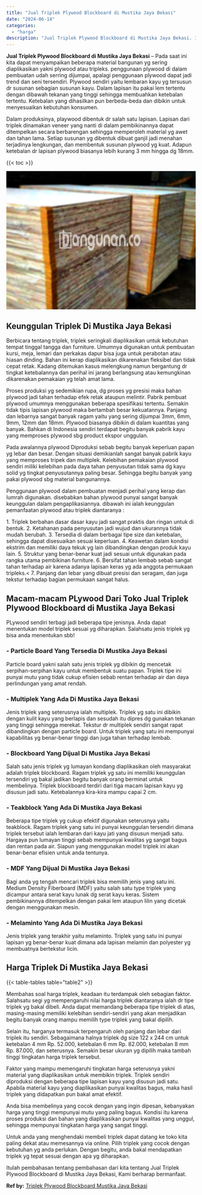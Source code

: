 ```yaml
---
title: "Jual Triplek Plywood Blockboard di Mustika Jaya Bekasi"
date: "2024-06-14"
categories: 
  - "harga"
description: "Jual Triplek Plywood Blockboard di Mustika Jaya Bekasi. Itulah pembahasan tentang pembahasan dari kita tentang Jual Triplek Plywood Blockboard di Mustika Jay..."
---
```


**Jual Triplek Plywood Blockboard di Mustika Jaya Bekasi** – Pada saat ini kita dapat menyampaikan beberapa material bangunan yg sering diaplikasikan yakni plywood atau tripleks. penggunaan plywood di dalam pembuatan udah serring dijumpai, apalagi penggunaan plywood dapat jadi trend dan seni tersendiri. Plywood sendiri yaitu lembaran kayu yg tersusun dr susunan sebagian susunan kayu. Dalam lapisan itu pakai lem tertentu dengan dibawah tekanan yang tinggi sehingga membuahkan ketebalan tertentu. Ketebalan yang dihasilkan pun berbeda-beda dan dibikin untuk menyesuaikan kebutuhan konsumen.

Dalam produksinya, playwood dibentuk dr salah satu lapisan. Lapisan dari triplek dinamakan veneer yang nanti di dalam pembikinannya dapat ditempelkan secara berbarengan sehingga memperoleh material yg awet dan tahan lama. Setiap susunan yg dibentuk dibuat ganjil jadi menahan terjadinya lengkungan, dan membentuk susunan plywood yg kuat. Adapun ketebalan dr lapisan plywood biasanya lebih kurang 3 mm hingga dg 18mm.

{{< toc >}}

![Jual Triplek Plywood Blockboard di Mustika Jaya Bekasi](/images/jual-triplek-murah-23.png)

## Keunggulan Triplek Di Mustika Jaya Bekasi

Berbicara tentang triplek, triplek seringkali diaplikasikan untuk kebutuhan tempat tinggal tangga dan furniture. Umumnya digunakan untuk pembuatan kursi, meja, lemari dan perkakas dapur bisa juga untuk perabotan atau hiasan dinding. Bahan ini kerap diaplikasikan dikarenakan fleksibel dan tidak cepat retak. Kadang ditemukan kasus melengkung namun bergantung dr tingkat ketebalannya dan perihal ini jarang berlangsung atau kemungkinan dikarenakan pemakaian yg telah amat lama.

Proses produksi yg sedemikian rupa, dg proses yg presisi maka bahan plywood jadi tahan terhadap efek retak ataupun melintir. Pabrik pembuat plywood umumnya menggunakan beberapa spesifikasi tertentu. Semakin tidak tipis lapisan plywood maka bertambah besar kekuatannya. Panjang dan lebarnya sangat banyak ragam yaitu yang sering dijumpai 3mm, 6mm, 9mm, 12mm dan 18mm. Plywood biasanya dibikin di dalam kuantitas yang banyak. Bahkan di Indonesia sendiri terdapat begitu banyak pabrik kayu yang memproses plywood sbg product ekspor unggulan.

Pada awalannya plywood Diproduksi sebab begitu banyak keperluan papan yg lebar dan besar. Dengan situasi demikianlah sangat banyak pabrik kayu yang memproses tripek dan multiplek. Kelebihan pemakaian plywood sendiri miliki kelebihan pada daya tahan penyusutan tidak sama dg kayu solid yg tingkat penyusutannya paling besar. Sehingga begitu banyak yang pakai plywood sbg material bangunannya.

Penggunaan plywood dalam pembuatan menjadi perihal yang kerap dan lumrah digunakan. disebabkan bahan plywood punyai sangat banyak keunggulan dalam pengaplikasiannya. dibawah ini ialah keunggulan pemanfaatan plywood atau triplek diantaranya :

1\. Triplek berbahan dasar dasar kayu jadi sangat praktis dan ringan untuk di bentuk. 2. Ketahanan pada penyusutan jadi wujud dan ukurannya tidak mudah berubah. 3. Tersedia di dalam berbagai tipe size dan ketebalan, sehingga dapat disesuaikan sesuai keperluan. 4. Keawetan dalam kondisi ekstrim dan memiliki daya tekuk yg lain dibandingkan dengan produk kayu lain. 5. Struktur yang benar-benar kuat jadi sesuai untuk digunakan pada rangka utama pembikinan furniture. 6. Bersifat tahan lembab sebab sangat tahan terhadap air karena adanya lapisan keras yg ada anggota permukaan tripleks.< 7. Panjang dan lebar yang dibuat presisi dan seragam, dan juga tekstur terhadap bagian permukaan sangat halus.

## Macam-macam PLywood Dari Toko Jual Triplek Plywood Blockboard di Mustika Jaya Bekasi

PLywood sendiri terbagi jadi beberapa tipe jenisnya. Anda dapat menentukan model triplek sesuai yg diharapkan. Salahsatu jenis triplek yg bisa anda menentukan sbb!

### \- Particle Board Yang Tersedia Di Mustika Jaya Bekasi

Particle board yakni salah satu jenis triplek yg dibikin dg mencetak serpihan-serpihan kayu untuk membentuk suatu papan. Triplek tipe ini punyai mutu yang tidak cukup efisien sebab rentan terhadap air dan daya perlindungan yang amat rendah.

### \- Multiplek Yang Ada Di Mustika Jaya Bekasi

Jenis triplek yang seterusnya ialah multiplek. Triplek yg satu ini dibikin dengan kulit kayu yang berlapis dan sesudah itu dipres dg gunakan tekanan yang tinggi sehingga merekat. Tekstur dr multiplek sendiri sangat rapat dibandingkan dengan particle board. Untuk triplek yang satu ini mempunyai kapabilitas yg benar-benar tinggi dan juga tahan terhadap lembab.

### \- Blockboard Yang Dijual Di Mustika Jaya Bekasi

Salah satu jenis triplek yg lumayan kondang diaplikasikan oleh masyarakat adalah triplek blockboard. Ragam triplek yg satu ini memiliki keunggulan tersendiri yg bakal jadikan begitu banyak orang berminat untuk membelinya. Triplek blockboard terdiri dari tiga macam lapisan kayu yg disusun jadi satu. Ketebalannya kira-kira mampu capai 2 cm.

### \- Teakblock Yang Ada Di Mustika Jaya Bekasi

Beberapa tipe triplek yg cukup efektif digunakan seterusnya yaitu teakblock. Ragam triplek yang satu ini punyai keunggulan tersendiri dimana triplek tersebut ialah lembaran dari kayu jati yang disusun menjadi satu. Hargaya pun lumayan tinggi sebab mempunyai kwalitas yg sangat bagus dan rentan pada air. Siapun yang menggunakan model triplek ini akan benar-benar efisien untuk anda tentunya.

### \- MDF Yang Dijual Di Mustika Jaya Bekasi

Bagi anda yg tengah mencari triplek bisa memilih jenis yang satu ini. Medium Density Fiberboard (MDF) yaitu salah satu type triplek yang dicampur antara serat kayu lunak dg serat kayu keras. Sistem pembikinannya ditempelkan dengan pakai lem ataupun lilin yang dicetak dengan menggunakan mesin.

### \- Melaminto Yang Ada Di Mustika Jaya Bekasi

Jenis triplek yang terakhir yaitu melaminto. Triplek yang satu ini punyai lapisan yg benar-benar kuat dimana ada lapisan melamin dan polyester yg membuatnya bertekstur licin.

## Harga Triplek Di Mustika Jaya Bekasi

{{< table-tables table="table2" >}}

Membahas soal harga triplek, keadaan itu terdampak oleh sebagian faktor. Salahsatu segi yg mempengaruhi nilai harga triplek diantaranya ialah dr tipe triplek yg bakal dibeli. Anda dapat memandang beberapa tipe triplek di atas, masing-masing memiliki kelebihan sendiri-sendiri yang akan menjadikan begitu banyak orang mampu memilih type triplek yang bakal dipilih.

Selain itu, harganya termasuk terpengaruh oleh panjang dan lebar dari triplek itu sendiri. Sebagaimana halnya triplek dg size 122 x 244 cm untuk ketebalan 4 mm Rp. 52.000, ketebalan 6 mm Rp. 82.000, ketebalan 8 mm Rp. 87.000, dan seterusnya. Semakin besar ukuran yg dipilih maka tambah tinggi tingkatan harga triplek tersebut.

Faktor yang mampu memengaruhi tingkatan harga seterusnya yakni material yang diaplikasikan untuk membikin triplek. Triplek sendiri diproduksi dengan beberapa tipe lapisan kayu yang disusun jadi satu. Apabila material kayu yang diaplikasikan punyai kwalitas bagus, maka hasil triplek yang didapatkan pun bakal amat efektif.

Anda bisa membelinya yang cocok dengan yang ingin dipesan, kebanyakan harga yang tinggi mempunyai mutu yang paling bagus. Kondisi itu karena proses produksi dan bahan yang diaplikasikan punyai kwalitas yang unggul, sehingga mempunyai tingkatan harga yang sangat tinggi.

Untuk anda yang menghendaki membeli triplek dapat datang ke toko kita paling dekat atau memesannya via online. Pilih triplek yang cocok dengan kebutuhan yg anda perlukan. Dengan begitu, anda bakal mendapatkan triplek yg tepat sesuai dengan apa yg diharapkan.

Itulah pembahasan tentang pembahasan dari kita tentang Jual Triplek Plywood Blockboard di Mustika Jaya Bekasi, Kami berharap bermanfaat.

**Ref by:** [Triplek Plywood Blockboard Mustika Jaya Bekasi](https://id.wikipedia.org/wiki/Triplek)
